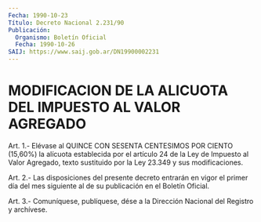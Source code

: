 ```yaml
---
Fecha: 1990-10-23
Título: Decreto Nacional 2.231/90
Publicación:
  Organismo: Boletín Oficial
  Fecha: 1990-10-26
SAIJ: https://www.saij.gob.ar/DN19900002231
---
```

# MODIFICACION DE LA ALICUOTA DEL IMPUESTO AL VALOR AGREGADO

<a id="1"></a>
Art.  1.-  Elévase al QUINCE CON SESENTA CENTESIMOS POR CIENTO (15,60%) la alícuota  establecida  por  el artículo 24 de la Ley de Impuesto al Valor Agregado, texto sustituido  por  la  Ley 23.349 y sus modificaciones.

<a id="2"></a>
Art.  2.-  Las  disposiciones del presente decreto entrarán en vigor el primer día del  mes  siguiente  al de su publicación en el Boletín Oficial.

<a id="3"></a>
Art. 3.- Comuníquese, publíquese, dése a la Dirección Nacional del Registro y archívese.